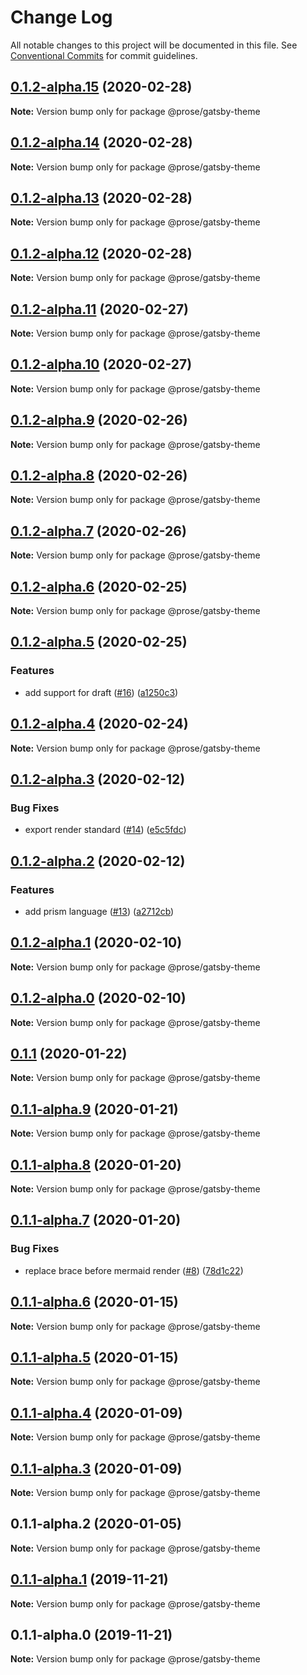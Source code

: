 # Change Log

All notable changes to this project will be documented in this file.
See [Conventional Commits](https://conventionalcommits.org) for commit guidelines.

## [0.1.2-alpha.15](https://github.com/prosejs/prose/compare/@prose/gatsby-theme@0.1.2-alpha.14...@prose/gatsby-theme@0.1.2-alpha.15) (2020-02-28)

**Note:** Version bump only for package @prose/gatsby-theme





## [0.1.2-alpha.14](https://github.com/prosejs/prose/compare/@prose/gatsby-theme@0.1.2-alpha.13...@prose/gatsby-theme@0.1.2-alpha.14) (2020-02-28)

**Note:** Version bump only for package @prose/gatsby-theme





## [0.1.2-alpha.13](https://github.com/prosejs/prose/compare/@prose/gatsby-theme@0.1.2-alpha.12...@prose/gatsby-theme@0.1.2-alpha.13) (2020-02-28)

**Note:** Version bump only for package @prose/gatsby-theme





## [0.1.2-alpha.12](https://github.com/prosejs/prose/compare/@prose/gatsby-theme@0.1.2-alpha.11...@prose/gatsby-theme@0.1.2-alpha.12) (2020-02-28)

**Note:** Version bump only for package @prose/gatsby-theme





## [0.1.2-alpha.11](https://github.com/prosejs/prose/compare/@prose/gatsby-theme@0.1.2-alpha.10...@prose/gatsby-theme@0.1.2-alpha.11) (2020-02-27)

**Note:** Version bump only for package @prose/gatsby-theme





## [0.1.2-alpha.10](https://github.com/prosejs/prose/compare/@prose/gatsby-theme@0.1.2-alpha.9...@prose/gatsby-theme@0.1.2-alpha.10) (2020-02-27)

**Note:** Version bump only for package @prose/gatsby-theme





## [0.1.2-alpha.9](https://github.com/prosejs/prose/compare/@prose/gatsby-theme@0.1.2-alpha.8...@prose/gatsby-theme@0.1.2-alpha.9) (2020-02-26)

**Note:** Version bump only for package @prose/gatsby-theme





## [0.1.2-alpha.8](https://github.com/prosejs/prose/compare/@prose/gatsby-theme@0.1.2-alpha.7...@prose/gatsby-theme@0.1.2-alpha.8) (2020-02-26)

**Note:** Version bump only for package @prose/gatsby-theme





## [0.1.2-alpha.7](https://github.com/prosejs/prose/compare/@prose/gatsby-theme@0.1.2-alpha.6...@prose/gatsby-theme@0.1.2-alpha.7) (2020-02-26)

**Note:** Version bump only for package @prose/gatsby-theme





## [0.1.2-alpha.6](https://github.com/prosejs/prose/compare/@prose/gatsby-theme@0.1.2-alpha.5...@prose/gatsby-theme@0.1.2-alpha.6) (2020-02-25)

**Note:** Version bump only for package @prose/gatsby-theme





## [0.1.2-alpha.5](https://github.com/prosejs/prose/compare/@prose/gatsby-theme@0.1.2-alpha.4...@prose/gatsby-theme@0.1.2-alpha.5) (2020-02-25)


### Features

* add support for draft ([#16](https://github.com/prosejs/prose/issues/16)) ([a1250c3](https://github.com/prosejs/prose/commit/a1250c3b504c8e30993089b9e46055fa6ac3ea25))





## [0.1.2-alpha.4](https://github.com/prosejs/prose/compare/@prose/gatsby-theme@0.1.2-alpha.3...@prose/gatsby-theme@0.1.2-alpha.4) (2020-02-24)

**Note:** Version bump only for package @prose/gatsby-theme





## [0.1.2-alpha.3](https://github.com/prosejs/prose/compare/@prose/gatsby-theme@0.1.2-alpha.2...@prose/gatsby-theme@0.1.2-alpha.3) (2020-02-12)


### Bug Fixes

* export render standard ([#14](https://github.com/prosejs/prose/issues/14)) ([e5c5fdc](https://github.com/prosejs/prose/commit/e5c5fdc490a7117ea5c5a69240ffc71dda6e3667))





## [0.1.2-alpha.2](https://github.com/prosejs/prose/compare/@prose/gatsby-theme@0.1.2-alpha.1...@prose/gatsby-theme@0.1.2-alpha.2) (2020-02-12)


### Features

* add prism language ([#13](https://github.com/prosejs/prose/issues/13)) ([a2712cb](https://github.com/prosejs/prose/commit/a2712cb7200933b6e6d6b9c9cd8e04dc0097011b))





## [0.1.2-alpha.1](https://github.com/prosejs/prose/compare/@prose/gatsby-theme@0.1.2-alpha.0...@prose/gatsby-theme@0.1.2-alpha.1) (2020-02-10)

**Note:** Version bump only for package @prose/gatsby-theme





## [0.1.2-alpha.0](https://github.com/prosejs/prose/compare/@prose/gatsby-theme@0.1.1...@prose/gatsby-theme@0.1.2-alpha.0) (2020-02-10)

**Note:** Version bump only for package @prose/gatsby-theme





## [0.1.1](https://github.com/prosejs/prose/compare/@prose/gatsby-theme@0.1.1-alpha.9...@prose/gatsby-theme@0.1.1) (2020-01-22)

**Note:** Version bump only for package @prose/gatsby-theme





## [0.1.1-alpha.9](https://github.com/prosejs/prose/compare/@prose/gatsby-theme@0.1.1-alpha.8...@prose/gatsby-theme@0.1.1-alpha.9) (2020-01-21)

**Note:** Version bump only for package @prose/gatsby-theme





## [0.1.1-alpha.8](https://github.com/prosejs/prose/compare/@prose/gatsby-theme@0.1.1-alpha.7...@prose/gatsby-theme@0.1.1-alpha.8) (2020-01-20)

**Note:** Version bump only for package @prose/gatsby-theme





## [0.1.1-alpha.7](https://github.com/prosejs/prose/compare/@prose/gatsby-theme@0.1.1-alpha.6...@prose/gatsby-theme@0.1.1-alpha.7) (2020-01-20)


### Bug Fixes

* replace brace before mermaid render ([#8](https://github.com/prosejs/prose/issues/8)) ([78d1c22](https://github.com/prosejs/prose/commit/78d1c2290a3f92495009b57522576f9e8518a446))





## [0.1.1-alpha.6](https://github.com/prosejs/prose/compare/@prose/gatsby-theme@0.1.1-alpha.5...@prose/gatsby-theme@0.1.1-alpha.6) (2020-01-15)

**Note:** Version bump only for package @prose/gatsby-theme





## [0.1.1-alpha.5](https://github.com/prosejs/prose/compare/@prose/gatsby-theme@0.1.1-alpha.4...@prose/gatsby-theme@0.1.1-alpha.5) (2020-01-15)

**Note:** Version bump only for package @prose/gatsby-theme





## [0.1.1-alpha.4](https://github.com/prosejs/prose/compare/@prose/gatsby-theme@0.1.1-alpha.3...@prose/gatsby-theme@0.1.1-alpha.4) (2020-01-09)

**Note:** Version bump only for package @prose/gatsby-theme





## [0.1.1-alpha.3](https://github.com/prosejs/prose/compare/@prose/gatsby-theme@0.1.1-alpha.2...@prose/gatsby-theme@0.1.1-alpha.3) (2020-01-09)

**Note:** Version bump only for package @prose/gatsby-theme





## 0.1.1-alpha.2 (2020-01-05)

**Note:** Version bump only for package @prose/gatsby-theme





## [0.1.1-alpha.1](https://github.com/prosejs/prose/compare/@prose/gatsby-theme@0.1.1-alpha.0...@prose/gatsby-theme@0.1.1-alpha.1) (2019-11-21)

**Note:** Version bump only for package @prose/gatsby-theme





## 0.1.1-alpha.0 (2019-11-21)

**Note:** Version bump only for package @prose/gatsby-theme
